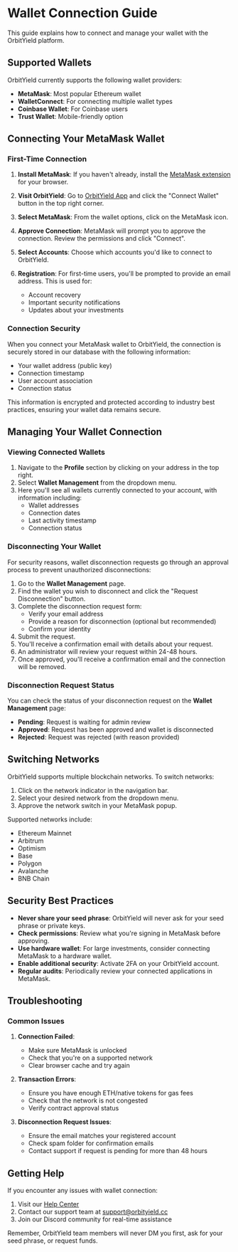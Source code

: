 # Wallet Connection Guide

This guide explains how to connect and manage your wallet with the OrbitYield platform.

## Supported Wallets

OrbitYield currently supports the following wallet providers:

- **MetaMask**: Most popular Ethereum wallet
- **WalletConnect**: For connecting multiple wallet types
- **Coinbase Wallet**: For Coinbase users
- **Trust Wallet**: Mobile-friendly option

## Connecting Your MetaMask Wallet

### First-Time Connection

1. **Install MetaMask**: If you haven't already, install the [MetaMask extension](https://metamask.io/download.html) for your browser.

2. **Visit OrbitYield**: Go to [OrbitYield App](https://app.orbityield.cc) and click the "Connect Wallet" button in the top right corner.

3. **Select MetaMask**: From the wallet options, click on the MetaMask icon.

4. **Approve Connection**: MetaMask will prompt you to approve the connection. Review the permissions and click "Connect".

5. **Select Accounts**: Choose which accounts you'd like to connect to OrbitYield.

6. **Registration**: For first-time users, you'll be prompted to provide an email address. This is used for:
   - Account recovery
   - Important security notifications
   - Updates about your investments

### Connection Security

When you connect your MetaMask wallet to OrbitYield, the connection is securely stored in our database with the following information:

- Your wallet address (public key)
- Connection timestamp
- User account association
- Connection status

This information is encrypted and protected according to industry best practices, ensuring your wallet data remains secure.

## Managing Your Wallet Connection

### Viewing Connected Wallets

1. Navigate to the **Profile** section by clicking on your address in the top right.
2. Select **Wallet Management** from the dropdown menu.
3. Here you'll see all wallets currently connected to your account, with information including:
   - Wallet addresses
   - Connection dates
   - Last activity timestamp
   - Connection status

### Disconnecting Your Wallet

For security reasons, wallet disconnection requests go through an approval process to prevent unauthorized disconnections:

1. Go to the **Wallet Management** page.
2. Find the wallet you wish to disconnect and click the "Request Disconnection" button.
3. Complete the disconnection request form:
   - Verify your email address
   - Provide a reason for disconnection (optional but recommended)
   - Confirm your identity
4. Submit the request.
5. You'll receive a confirmation email with details about your request.
6. An administrator will review your request within 24-48 hours.
7. Once approved, you'll receive a confirmation email and the connection will be removed.

### Disconnection Request Status

You can check the status of your disconnection request on the **Wallet Management** page:

- **Pending**: Request is waiting for admin review
- **Approved**: Request has been approved and wallet is disconnected
- **Rejected**: Request was rejected (with reason provided)

## Switching Networks

OrbitYield supports multiple blockchain networks. To switch networks:

1. Click on the network indicator in the navigation bar.
2. Select your desired network from the dropdown menu.
3. Approve the network switch in your MetaMask popup.

Supported networks include:
- Ethereum Mainnet
- Arbitrum
- Optimism
- Base
- Polygon
- Avalanche
- BNB Chain

## Security Best Practices

- **Never share your seed phrase**: OrbitYield will never ask for your seed phrase or private keys.
- **Check permissions**: Review what you're signing in MetaMask before approving.
- **Use hardware wallet**: For large investments, consider connecting MetaMask to a hardware wallet.
- **Enable additional security**: Activate 2FA on your OrbitYield account.
- **Regular audits**: Periodically review your connected applications in MetaMask.

## Troubleshooting

### Common Issues

1. **Connection Failed**:
   - Make sure MetaMask is unlocked
   - Check that you're on a supported network
   - Clear browser cache and try again

2. **Transaction Errors**:
   - Ensure you have enough ETH/native tokens for gas fees
   - Check that the network is not congested
   - Verify contract approval status

3. **Disconnection Request Issues**:
   - Ensure the email matches your registered account
   - Check spam folder for confirmation emails
   - Contact support if request is pending for more than 48 hours

## Getting Help

If you encounter any issues with wallet connection:

1. Visit our [Help Center](https://help.orbityield.cc)
2. Contact our support team at support@orbityield.cc
3. Join our Discord community for real-time assistance

Remember, OrbitYield team members will never DM you first, ask for your seed phrase, or request funds.
